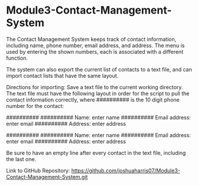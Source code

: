 # Module3-Contact-Management-System

The Contact Management System keeps track of contact information, including name, phone number, email address, and address. The menu is used by entering the shown numbers, each is associated with a different function.

The system can also export the current list of contacts to a text file, and can import contact lists that have the same layout.

Directions for importing:
Save a text file to the current working directory.
The text file must have the following layout in order for the script to pull the contact information correctly, where ########## is the 10 digit phone number for the contact:

##########
########## Name: enter name
########## Email address: enter email
########## Address: enter address

##########
########## Name: enter name
########## Email address: enter email
########## Address: enter address

Be sure to have an empty line after every contact in the text file, including the last one.

Link to GitHub Repository: https://github.com/joshuaharris07/Module3-Contact-Management-System.git
